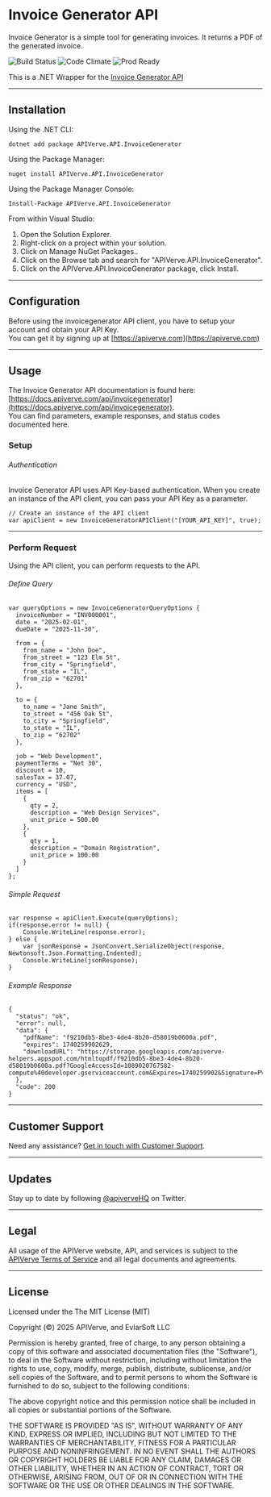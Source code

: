 Invoice Generator API
============

Invoice Generator is a simple tool for generating invoices. It returns a PDF of the generated invoice.

![Build Status](https://img.shields.io/badge/build-passing-green)
![Code Climate](https://img.shields.io/badge/maintainability-B-purple)
![Prod Ready](https://img.shields.io/badge/production-ready-blue)

This is a .NET Wrapper for the [Invoice Generator API](https://apiverve.com/marketplace/api/invoicegenerator)

---

## Installation

Using the .NET CLI:
```
dotnet add package APIVerve.API.InvoiceGenerator
```

Using the Package Manager:
```
nuget install APIVerve.API.InvoiceGenerator
```

Using the Package Manager Console:
```
Install-Package APIVerve.API.InvoiceGenerator
```

From within Visual Studio:

1. Open the Solution Explorer.
2. Right-click on a project within your solution.
3. Click on Manage NuGet Packages..
4. Click on the Browse tab and search for "APIVerve.API.InvoiceGenerator".
5. Click on the APIVerve.API.InvoiceGenerator package, click Install.


---

## Configuration

Before using the invoicegenerator API client, you have to setup your account and obtain your API Key.  
You can get it by signing up at [https://apiverve.com](https://apiverve.com)

---

## Usage

The Invoice Generator API documentation is found here: [https://docs.apiverve.com/api/invoicegenerator](https://docs.apiverve.com/api/invoicegenerator).  
You can find parameters, example responses, and status codes documented here.

### Setup

###### Authentication
Invoice Generator API uses API Key-based authentication. When you create an instance of the API client, you can pass your API Key as a parameter.

```
// Create an instance of the API client
var apiClient = new InvoiceGeneratorAPIClient("[YOUR_API_KEY]", true);
```

---


### Perform Request
Using the API client, you can perform requests to the API.

###### Define Query

```
var queryOptions = new InvoiceGeneratorQueryOptions {
  invoiceNumber = "INV000001",
  date = "2025-02-01",
  dueDate = "2025-11-30",

  from = {
    from_name = "John Doe",
    from_street = "123 Elm St",
    from_city = "Springfield",
    from_state = "IL",
    from_zip = "62701"
  },

  to = {
    to_name = "Jane Smith",
    to_street = "456 Oak St",
    to_city = "Springfield",
    to_state = "IL",
    to_zip = "62702"
  },

  job = "Web Development",
  paymentTerms = "Net 30",
  discount = 10,
  salesTax = 37.07,
  currency = "USD",
  items = [
    {
      qty = 2,
      description = "Web Design Services",
      unit_price = 500.00
    },
    {
      qty = 1,
      description = "Domain Registration",
      unit_price = 100.00
    }
  ]
};
```

###### Simple Request

```
var response = apiClient.Execute(queryOptions);
if(response.error != null) {
	Console.WriteLine(response.error);
} else {
    var jsonResponse = JsonConvert.SerializeObject(response, Newtonsoft.Json.Formatting.Indented);
    Console.WriteLine(jsonResponse);
}
```

###### Example Response

```
{
  "status": "ok",
  "error": null,
  "data": {
    "pdfName": "f9210db5-8be3-4de4-8b20-d58019b0600a.pdf",
    "expires": 1740259902629,
    "downloadURL": "https://storage.googleapis.com/apiverve-helpers.appspot.com/htmltopdf/f9210db5-8be3-4de4-8b20-d58019b0600a.pdf?GoogleAccessId=1089020767582-compute%40developer.gserviceaccount.com&Expires=1740259902&Signature=PVHHoAfVg%2BUOXCC1kt3m3ttRAns6UTrYPm8%2BVS19hEFAH27VG%2FnZHgUl75iUYpZozqycZw7etohyekZIBPeqozfFWkkodkMvi487x2onk%2B3S9nQN5J0gmPxhcfWVjT4jPxk7ggQMhG2rl7QCxjAhG9OGo1U9OuhSYdJXaQqEmOMhTDkhW%2BB3RFMHqXmgYZHBLo8kh1aLLK%2FdKbGOF5ofR33W0w%2F5ywdykG%2BAnk0Rv3oxTIppAR%2F4NsDeqhYBgq3yXyRubOgcZGBEEtAj2bpYPuzNtqKgF7aENTQe4MkghWct8P4qs%2F8MDSSMCZCN1B24Xz8TxGGem814qThfv3DLOw%3D%3D"
  },
  "code": 200
}
```

---

## Customer Support

Need any assistance? [Get in touch with Customer Support](https://apiverve.com/contact).

---

## Updates
Stay up to date by following [@apiverveHQ](https://twitter.com/apiverveHQ) on Twitter.

---

## Legal

All usage of the APIVerve website, API, and services is subject to the [APIVerve Terms of Service](https://apiverve.com/terms) and all legal documents and agreements.

---

## License
Licensed under the The MIT License (MIT)

Copyright (&copy;) 2025 APIVerve, and EvlarSoft LLC

Permission is hereby granted, free of charge, to any person obtaining a copy of this software and associated documentation files (the "Software"), to deal in the Software without restriction, including without limitation the rights to use, copy, modify, merge, publish, distribute, sublicense, and/or sell copies of the Software, and to permit persons to whom the Software is furnished to do so, subject to the following conditions:

The above copyright notice and this permission notice shall be included in all copies or substantial portions of the Software.

THE SOFTWARE IS PROVIDED "AS IS", WITHOUT WARRANTY OF ANY KIND, EXPRESS OR IMPLIED, INCLUDING BUT NOT LIMITED TO THE WARRANTIES OF MERCHANTABILITY, FITNESS FOR A PARTICULAR PURPOSE AND NONINFRINGEMENT. IN NO EVENT SHALL THE AUTHORS OR COPYRIGHT HOLDERS BE LIABLE FOR ANY CLAIM, DAMAGES OR OTHER LIABILITY, WHETHER IN AN ACTION OF CONTRACT, TORT OR OTHERWISE, ARISING FROM, OUT OF OR IN CONNECTION WITH THE SOFTWARE OR THE USE OR OTHER DEALINGS IN THE SOFTWARE.